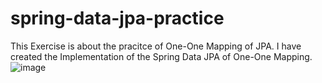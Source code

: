 # spring-data-jpa-practice
This Exercise is about the pracitce of One-One Mapping of JPA.
I have created the Implementation of the Spring Data JPA of One-One Mapping.
![image](https://user-images.githubusercontent.com/91623908/222192287-19422582-5f46-4345-8672-72626bc49ab0.png)
